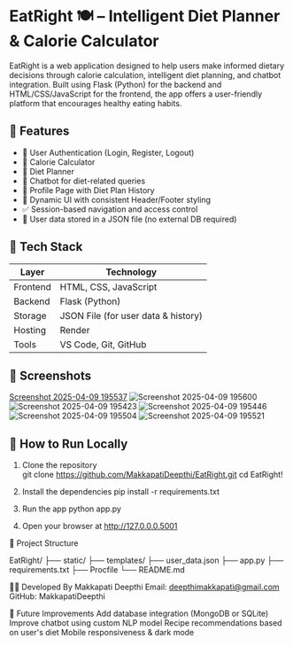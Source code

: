 # EatRight 🍽️ – Intelligent Diet Planner & Calorie Calculator

EatRight is a web application designed to help users make informed dietary decisions through calorie calculation, intelligent diet planning, and chatbot integration. Built using Flask (Python) for the backend and HTML/CSS/JavaScript for the frontend, the app offers a user-friendly platform that encourages healthy eating habits.

## 🌟 Features

- 🔐 User Authentication (Login, Register, Logout)
- 🧮 Calorie Calculator
- 🥗 Diet Planner
- 🤖 Chatbot for diet-related queries
- 🧾 Profile Page with Diet Plan History
- 🎨 Dynamic UI with consistent Header/Footer styling
- ✅ Session-based navigation and access control
- 📁 User data stored in a JSON file (no external DB required)

## 📂 Tech Stack

| Layer     | Technology        |
|-----------|-------------------|
| Frontend  | HTML, CSS, JavaScript |
| Backend   | Flask (Python)    |
| Storage   | JSON File (for user data & history) |
| Hosting   | Render |
| Tools     | VS Code, Git, GitHub |

## 📸 Screenshots


[Screenshot 2025-04-09 195537](https://github.com/user-attachments/assets/7c21198d-3859-4424-a4c8-64c5f13e4716)
![Screenshot 2025-04-09 195600](https://github.com/user-attachments/assets/5e2d6a07-255b-4a25-915f-921cb5c656c3)
![Screenshot 2025-04-09 195423](https://github.com/user-attachments/assets/c866e31f-4f0e-4e24-9c9a-bd23b29a1fe9)
![Screenshot 2025-04-09 195446](https://github.com/user-attachments/assets/3a6c575e-15a8-479d-a674-45f953c79222)
![Screenshot 2025-04-09 195504](https://github.com/user-attachments/assets/7ab8f7c8-d212-4508-b7f9-3758d737fbfc)
![Screenshot 2025-04-09 195521](https://github.com/user-attachments/assets/52c700a5-ed6c-4064-a8f5-e24dec518e74)


## 🚀 How to Run Locally

1. Clone the repository  
   git clone https://github.com/MakkapatiDeepthi/EatRight.git
   cd EatRight!
   
2. Install the dependencies
pip install -r requirements.txt

3. Run the app
python app.py

4. Open your browser at http://127.0.0.0.5001


📁 Project Structure

EatRight/
├── static/
├── templates/
├── user_data.json
├── app.py
├── requirements.txt
├── Procfile
└── README.md


👩‍💻 Developed By
Makkapati Deepthi
Email: deepthimakkapati@gmail.com
GitHub: MakkapatiDeepthi

🌟 Future Improvements
Add database integration (MongoDB or SQLite)
Improve chatbot using custom NLP model
Recipe recommendations based on user's diet
Mobile responsiveness & dark mode

